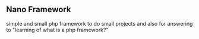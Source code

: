 
## Nano Framework
simple and small php framework to do small projects and also for answering to "learning of what is a php framework?"